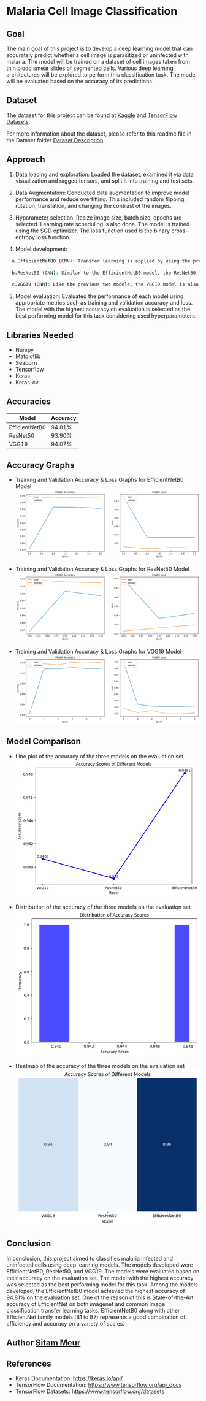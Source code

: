 # Malaria Cell Image Classification

## Goal

The main goal of this project is to develop a deep learning model that can accurately predict whether a cell image is parasitized or uninfected with malaria. The model will be trained on a dataset of cell images taken from thin blood smear slides of segmented cells. Various deep learning architectures will be explored to perform this classification task. The model will be evaluated based on the accuracy of its predictions.

## Dataset

The dataset for this project can be found at [Kaggle](https://www.kaggle.com/datasets/iarunava/cell-images-for-detecting-malaria/data) and [TensorFlow Datasets](https://www.tensorflow.org/datasets/catalog/malaria).

For more information about the dataset, please refer to this readme file in the Dataset folder [Dataset Description](../Dataset/README.md)

## Approach

1. Data loading and exploration: Loaded the dataset, examined it via data visualization and ragged tensors, and split it into training and test sets.

2. Data Augmentation: Conducted data augmentation to improve model performance and reduce overfitting. This included random flipping, rotation, translation, and changing the contrast of the images.

3. Hyparameter selection: Resize image size, batch size, epochs are selected. Learning rate scheduling is also done. The model is trained using the SGD optimizer. The loss function used is the binary cross-entropy loss function.

4. Model development:

```bash
  a.EfficientNetB0 (CNN): Transfer learning is applied by using the pre-trained weights of the EfficientNetB0 model on the ImageNet dataset. The first step to transfer learning here is to freeze all layers and train only the top layers. Note that validation accuracy and loss will usually be better than training accuracy and loss. This is because the regularization is strong, which only suppresses training-time metrics. The model achieved an accuracy of 94.81% on the evaluation set.
```

```bash
  b.ResNet50 (CNN): Similar to the EfficientNetB0 model, the ResNet50 model is also trained using transfer learning. For top layers, the model uses a GlobalAveragePooling2D layer and a Dense layer with a sigmoid activation function. Batch normalization is also applied to the model. The model achieved an accuracy of 93.90% on the evaluation set.
```

```bash
  c.VGG19 (CNN): Like the previous two models, the VGG19 model is also trained using transfer learning. For top layers, same layers as the ResNet50 model and EfficientNetB0 model are used. The model achieved an accuracy of 94.07% on the evaluation set.
```

5. Model evaluation: Evaluated the performance of each model using appropriate metrics such as training and validation accuracy and loss. The model with the highest accuracy on evaluation is selected as the best performing model for this task considering used hyperparameters.

## Libraries Needed

- Numpy
- Matplotlib
- Seaborn
- Tensorflow
- Keras
- Keras-cv

## Accuracies

| Model          | Accuracy |
| -------------- | -------- |
| EfficientNetB0 | 94.81%   |
| ResNet50       | 93.90%   |
| VGG19          | 94.07%   |

## Accuracy Graphs

- Training and Validation Accuracy & Loss Graphs for EfficientNetB0 Model
  ![EfficientNetB0 model report](../Images/efficientnet_model_report.png)

- Training and Validation Accuracy & Loss Graphs for ResNet50 Model
  ![ResNet50 model report](../Images/resnet_model_report.png)

- Training and Validation Accuracy & Loss Graphs for VGG19 Model
  ![VGG19 model report](../Images/vgg_model_report.png)

## Model Comparison

- Line plot of the accuracy of the three models on the evaluation set
  ![Model Comparison](../Images/model_comparison_lineplot.png)

- Distribution of the accuracy of the three models on the evaluation set
  ![Model Comparison](../Images/model_comparison_distributionplot.png)

- Heatmap of the accuracy of the three models on the evaluation set
  ![Model Comparison](../Images/model_comparison_heatmap.png)

## Conclusion

In conclusion, this project aimed to classifies malaria infected and uninfected cells using deep learning models. The models developed were EfficientNetB0, ResNet50, and VGG19. The models were evaluated based on their accuracy on the evaluation set. The model with the highest accuracy was selected as the best performing model for this task. Among the models developed, the EfficientNetB0 model achieved the highest accuracy of 94.81% on the evaluation set. One of the reason of this is State-of-the-Art accuracy of EfficientNet on both imagenet and common image classification transfer learning tasks. EfficientNetB0 along with other EfficientNet family models (B1 to B7) represents a good combination of efficiency and accuracy on a variety of scales.

## Author [Sitam Meur](https://github.com/sitamgithub-MSIT)

## References

- Keras Documentation: https://keras.io/api/
- TensorFlow Documentation: https://www.tensorflow.org/api_docs
- TensorFlow Datasets: https://www.tensorflow.org/datasets
